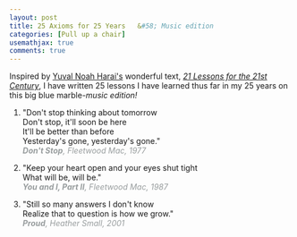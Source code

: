 ```yaml
---
layout: post
title: 25 Axioms for 25 Years	&#58; Music edition
categories: [Pull up a chair]
usemathjax: true
comments: true
---
```


Inspired by [Yuval Noah Harai's](https://www.ynharari.com/about/) wonderful text, [*21 Lessons for the 21st Century*](https://www.amazon.ca/Lessons-21st-Century-Yuval-Harari/dp/0771048882/ref=sr_1_1?adgrpid=1356797581896216&hvadid=84800003692843&hvbmt=be&hvdev=c&hvlocphy=123984&hvnetw=o&hvqmt=e&hvtargid=kwd-84800019577937%3Aloc-32&hydadcr=10230_10408543&keywords=21+lessons+for+the+21st+century+by+yuval+noah+harari&qid=1652460161&sr=8-1), I have written 25 lessons I have learned thus far in my 25 years on this big blue marble-*music edition!*

1. <p>"Don't stop thinking about tomorrow<br>
    Don't stop, it'll soon be here<br>
    It'll be better than before<br>
    Yesterday's gone, yesterday's gone."<br>
    <span style = "color:#989d9e"><em><b>Don't Stop</b>, Fleetwood Mac, 1977</em></span>
   </p>

2. <p>"Keep your heart open and your eyes shut tight<br>
    What will be, will be."<br>
    <span style = "color:#989d9e"><em><b>You and I, Part II</b>, Fleetwood Mac, 1987</em></span>
    </p>

3. <p>"Still so many answers I don't know<br>
    Realize that to question is how we grow."<br>
    <span style = "color:#989d9e"><em><b>Proud</b>, Heather Small, 2001</em></span>
    </p>
